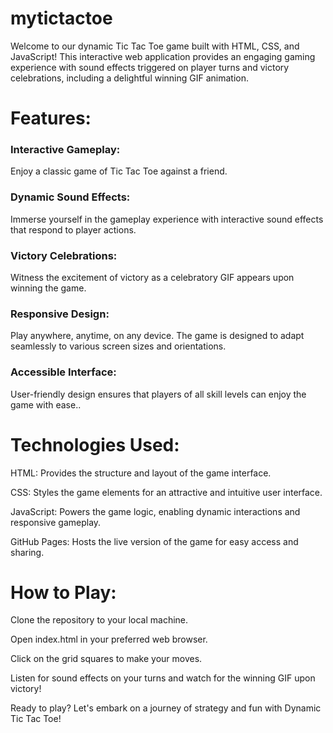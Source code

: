 # mytictactoe
Welcome to our dynamic Tic Tac Toe game built with HTML, CSS, and JavaScript! This interactive web application provides an engaging gaming experience with sound effects triggered on player turns and victory celebrations, including a delightful winning GIF animation.

# Features:

### Interactive Gameplay:
Enjoy a classic game of Tic Tac Toe against a friend.
### Dynamic Sound Effects: 
Immerse yourself in the gameplay experience with interactive sound effects that respond to player actions.
### Victory Celebrations:
Witness the excitement of victory as a celebratory GIF appears upon winning the game.
### Responsive Design:
Play anywhere, anytime, on any device. The game is designed to adapt seamlessly to various screen sizes and orientations.
### Accessible Interface:
User-friendly design ensures that players of all skill levels can enjoy the game with ease..

# Technologies Used:
HTML: Provides the structure and layout of the game interface.

CSS: Styles the game elements for an attractive and intuitive user interface.

JavaScript: Powers the game logic, enabling dynamic interactions and responsive gameplay.

GitHub Pages: Hosts the live version of the game for easy access and sharing.

# How to Play:
Clone the repository to your local machine.

Open index.html in your preferred web browser.

Click on the grid squares to make your moves.

Listen for sound effects on your turns and watch for the winning GIF upon victory!

Ready to play? Let's embark on a journey of strategy and fun with Dynamic Tic Tac Toe!


